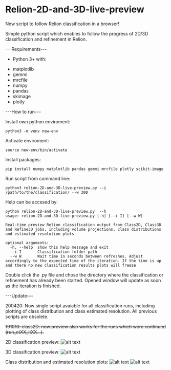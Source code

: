 # Relion-2D-and-3D-live-preview
New script to follow Relion classification in a browser!

Simple python script which enables to follow the progress of 2D/3D classification and refinement in Relion.

---Requirements---
* Python 3+ with:
+ matplotlib
+ gemmi
+ mrcfile
+ numpy
+ pandas
+ skimage
+ plotly

---How to run---

Install own python enviroment:
```
python3 -m venv new-env
```
Activate enviroment:
```
source new-env/bin/activate
```
Install packages:
```
pip install numpy matplotlib pandas gemmi mrcfile plotly scikit-image
```
Run script from command line:
```
python3 relion-2D-and-3D-live-preview.py --i /path/to/the/classification/ --w 300
```
Help can be accesed by:
```
python relion-2D-and-3D-live-preview.py  --h
usage: relion-2D-and-3D-live-preview.py [-h] [--i I] [--w W]

Real-time preview Relion classification output from Class2D, Class3D and Refine3D jobs, including volume projections, class distributions and estimated resolution plots

optional arguments:
  -h, --help  show this help message and exit
  --i I       Classification folder path
  --w W       Wait time in seconds between refreshes. Adjust accordingly to the expected time of the iteration. If the time is up and there no new classification results plots will freeze
```

Double click the .py file and chose the directory where the classification or refinement has already been started. Opened window will update as soon as the iteration is finished.

---Update---

200420: Now single script avaiable for all classification runs, including plotting of class distribution and class estimated resolution. All previous scripts are obsolete. 

~~191010: class2D: now preview also works for the runs which were continued (run_ctXX_itXX...).~~



2D classification preview:
![alt text](https://github.com/dzyla/Relion_realtime_preview/blob/master/cls_projections.png
)


3D classification preview:
![alt text](https://github.com/dzyla/Relion_realtime_preview/blob/master/cls_3d.png
)

Class distribution and estimated resolution plots:
![alt text](https://github.com/dzyla/Relion_realtime_preview/blob/master/class_dist.png
)
![alt text](https://github.com/dzyla/Relion_realtime_preview/blob/master/class_res.png
)

